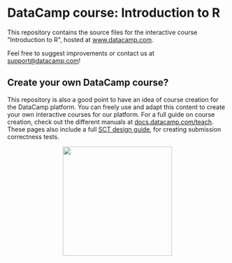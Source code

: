 # DataCamp course: Introduction to R

This repository contains the source files for the interactive course "Introduction to R", hosted at www.datacamp.com.

Feel free to suggest improvements or contact us at support@datacamp.com!

## Create your own DataCamp course?

This repository is also a good point to have an idea of course creation for the DataCamp platform. You can freely use and adapt this content to create your own interactive courses for our platform. For a full guide on course creation, check out the different manuals at [docs.datacamp.com/teach](http://docs.datacamp.com/teach). These pages also include a full [SCT design guide](https://teach.datacamp.com/sct-design), for creating submission correctness tests.

<p align="center">
<img src="https://s3.amazonaws.com/assets.datacamp.com/img/logo/logo_blue_full.svg" width="250">
</p>
